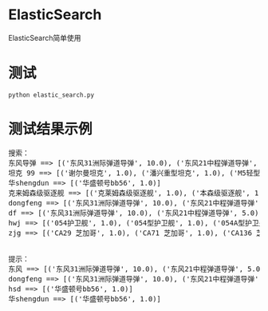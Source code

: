 # ElasticSearch
ElasticSearch简单使用

# 测试
```
python elastic_search.py
```

# 测试结果示例
<pre>
搜索：
东风导弹 ==> [('东风31洲际弹道导弹', 10.0), ('东风21中程弹道导弹', 5.0), ('东风41洲际弹道导弹', 3.0), ('长剑-10巡航导弹', 2.0), ('新型隐身导弹艇', 1.0), ('022隐身导弹艇', 1.0), ('巨浪潜射弹道导弹', 1.0), ('红旗9远程地空导弹', 1.0)]
坦克 99 ==> [('谢尔曼坦克', 1.0), ('潘兴重型坦克', 1.0), ('M5轻型坦克', 1.0), ('99改主战坦克', 1.0), ('99式主战坦克', 1.0), ('CL99 布法罗', 1.0), ('谢尔曼中型坦克', 1.0), ('M31维修坦克', 1.0), ('M26潘兴重型坦克', 1.0), ('90mmM3型坦克炮', 1.0)]
华shengdun ==> [('华盛顿号bb56', 1.0)]
克来姆森级驱逐舰 ==> [('克莱姆森级驱逐舰', 1.0), ('本森级驱逐舰', 1.0), ('贝纳姆级驱逐舰', 1.0), ('西姆斯级驱逐舰', 1.0), ('桑普森级驱逐舰', 1.0), ('威克斯级驱逐舰', 1.0), ('邓拉普级驱逐舰', 1.0), ('格立夫斯级驱逐舰', 1.0), ('拉德罗级护航驱逐舰', 1.0), ('约翰·巴特勒级护航驱逐舰', 1.0)]
dongfeng ==> [('东风31洲际弹道导弹', 10.0), ('东风21中程弹道导弹', 5.0), ('东风41洲际弹道导弹', 3.0)]
df ==> [('东风31洲际弹道导弹', 10.0), ('东风21中程弹道导弹', 5.0), ('东风41洲际弹道导弹', 3.0), ('CL58 丹佛', 1.0), ('CV-15 伦道夫号', 1.0)]
hwj ==> [('054护卫舰', 1.0), ('054型护卫舰', 1.0), ('054A型护卫舰', 1.0)]
zjg ==> [('CA29 芝加哥', 1.0), ('CA71 芝加哥', 1.0), ('CA136 芝加哥II', 1.0)]


提示：
东风 ==> [('东风31洲际弹道导弹', 10.0), ('东风21中程弹道导弹', 5.0), ('东风41洲际弹道导弹', 3.0)]
dongfeng ==> [('东风31洲际弹道导弹', 10.0), ('东风21中程弹道导弹', 5.0), ('东风41洲际弹道导弹', 3.0)]
hsd ==> [('华盛顿号bb56', 1.0)]
华shengdun ==> [('华盛顿号bb56', 1.0)]
</pre>
